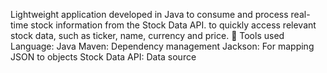 Lightweight application developed in Java to consume and process real-time stock information from the Stock Data API. to quickly access relevant stock data, such as ticker, name, currency and price.
🧰 Tools used
Language: Java
Maven: Dependency management
Jackson: For mapping JSON to objects
Stock Data API: Data source
